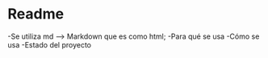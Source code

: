<h1>Readme</h1>
-Se utiliza md --> Markdown que es como html;
-Para qué se usa
-Cómo se usa
-Estado del proyecto
